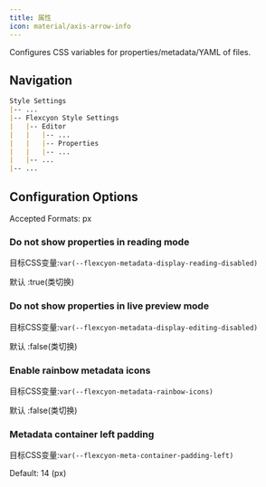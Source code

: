 ```yaml
---
title: 属性
icon: material/axis-arrow-info
---
```


Configures CSS variables for properties/metadata/YAML of files.

## Navigation

```md
Style Settings
|-- ...
|-- Flexcyon Style Settings
|   |-- Editor
|   |   |-- ...
|   |   |-- Properties
|   |   |-- ...
|   |-- ...
|-- ...
```

## Configuration Options

Accepted Formats: px

### Do not show properties in reading mode

目标CSS变量:`var(--flexcyon-metadata-display-reading-disabled)`

默认 :true(类切换)

### Do not show properties in live preview mode

目标CSS变量:`var(--flexcyon-metadata-display-editing-disabled)`

默认 :false(类切换)

### Enable rainbow metadata icons

目标CSS变量:`var(--flexcyon-metadata-rainbow-icons)`

默认 :false(类切换)

### Metadata container left padding

目标CSS变量:`var(--flexcyon-meta-container-padding-left)`

Default: 14 (px)

